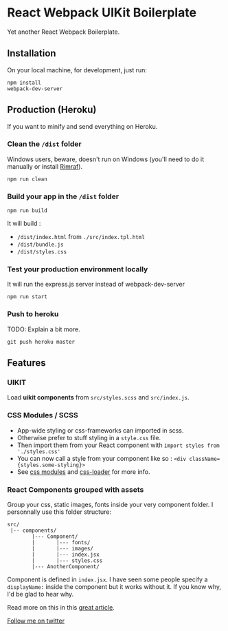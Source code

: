 # React Webpack UIKit Boilerplate

Yet another React Webpack Boilerplate.

## Installation
On your local machine, for development, just run:

	npm install
	webpack-dev-server

## Production (Heroku)
If you want to minify and send everything on Heroku.

### Clean the `/dist` folder
Windows users, beware, doesn't run on Windows (you'll need to do it manually or install [Rimraf](https://github.com/isaacs/rimraf)).

	npm run clean

### Build your app in the `/dist` folder

	npm run build

It will build :
+ `/dist/index.html` from `./src/index.tpl.html`
+ `/dist/bundle.js`
+ `/dist/styles.css`

### Test your production environment locally
It will run the express.js server instead of webpack-dev-server

	npm run start

### Push to heroku
TODO: Explain a bit more.

	git push heroku master

## Features
### UIKIT
Load __uikit components__ from `src/styles.scss` and `src/index.js`.

### CSS Modules / SCSS
+ App-wide styling or css-frameworks can imported in scss.
+ Otherwise prefer to stuff styling in a `style.css` file.
+ Then import them from your React component with `import styles from './styles.css'`
+ You can now call a style from your component like so : `<div className={styles.some-styling}>`
+ See [css modules](https://github.com/css-modules/css-modules) and [css-loader](https://github.com/webpack/css-loader) for more info.

### React Components grouped with assets
Group your css, static images, fonts inside your very component folder.
I personnally use this folder structure:

	src/
	 |-- components/
	 		|--- Component/
			|		|--- fonts/
			|		|--- images/
	 		|		|--- index.jsx
	 		|		|--- styles.css
	 		|--- AnotherComponent/

Component is defined in `index.jsx`. I have seen some people specify a `displayName:` inside the component but it works without it. If you know why, I'd be glad to hear why.

Read more on this in this [great article](https://simonsmith.io/using-webpack-to-build-react-components-and-their-assets/).

[Follow me on twitter](https://twitter.com/@seb_nicolaidis)
